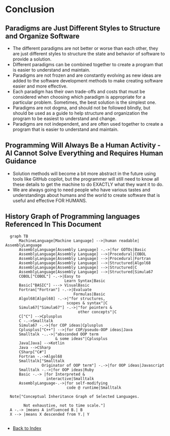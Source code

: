 # Conclusion

## Paradigms are Just Different Styles to Structure and Organize Software
  - The different paradigms are not better or worse than each other, they are just different styles to structure the
    state and behavior of software to provide a solution.
  - Different paradigms can be combined together to create a program that is easier to understand and maintain.
  - Paradigms are not frozen and are constantly evolving as new ideas are added to the software development
    methods to make creating software easier and more effective.
  - Each paradigm has their own trade-offs and costs that must be considered when
    choosing which paradigm is appropriate for a particular problem. Sometimes, the best solution is the simplest one.
  - Paradigms are not dogma, and should not be followed blindly, but should be used as a guide to help
    structure and organization the program to be easiest to understand and change.
  - Paradigms are not independent, and are often used together to create a program that is easier to
    understand and maintain.
 
## Programming Will Always Be a Human Activity - AI Cannot Solve Everything and Requires Human Guidance
  - Solution methods will become a bit more abstract in the future using tools like GitHub copilot, but the
    programmer will still need to know all these details to get the machine to do EXACTLY what they want it to do.
  - We are always going to need people who have various tastes and understandings about humans and the world to
    create software that is useful and effective FOR HUMANS.

## History Graph of Programming languages Referenced In This Document
  ```mermaid
    graph TB
        MachineLanguage[Machine Language] -->|human readable| AssemblyLanguage
        AssemblyLanguage[Assembly Language] -.->|for GOTOs|Basic
        AssemblyLanguage[Assembly Language] -->|Procedural|COBOL
        AssemblyLanguage[Assembly Language] -->|Procedural|Fortran
        AssemblyLanguage[Assembly Language] -->|Structured|Algol68
        AssemblyLanguage[Assembly Language] -->|Structured|C
        AssemblyLanguage[Assembly Language] -->|Structured|Simula67
        COBOL["COBOL"] -.->|Easy to 
                            Learn Syntax|Basic
        Basic["BASIC"] ---> VisualBasic
        Fortran["Fortran"] -.->|Evaluate 
                                Formulas|Basic
        Algol68[Algol68] -.->|"for structures, 
                             scopes & syntax"|C
        Simula67["Simula67"] -.->|"for pointers & 
                                  other concepts"|C
        C["C"] -->Cplusplus
        C -.->Smalltalk
        Simula67 -.->|for COP ideas|Cplusplus
        Cplusplus["C++"] -->|for COP/pseudo-OOP ideas|Java
        Smalltalk -..->|"absconded OOP term 
                        & some ideas"|Cplusplus
        Java[Java] -->Kotlin
        Java -->CSharp
        CSharp["C#"]
        Fortran -.->Algol68
        Smalltalk["Smalltalk
                  Originator of OOP term"] -.->|for OOP ideas|Javascript
        Smalltalk -.->|for OOP ideas|Ruby
        Basic -.-> |for Interpreted & 
                    interactive|Smalltalk
        AssemblyLanguage-.->|for self-modifying 
                             code @ runtime|Smalltalk
    
    Note["Conceptual Inheritance Graph of Selected Languages.
          
          Not exhaustive, not to time scale."]
    A -.-> |means A influenced B.| B
    X --> |means X descended from Y.| Y
    
  ```

- [Back to Index](README.md)